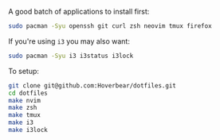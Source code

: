 
A good batch of applications to install first:

```bash
sudo pacman -Syu openssh git curl zsh neovim tmux firefox
```

If you're using `i3` you may also want:

```bash
sudo pacman -Syu i3 i3status i3lock
```

To setup:

```bash
git clone git@github.com:Hoverbear/dotfiles.git
cd dotfiles
make nvim
make zsh
make tmux
make i3
make i3lock
```

